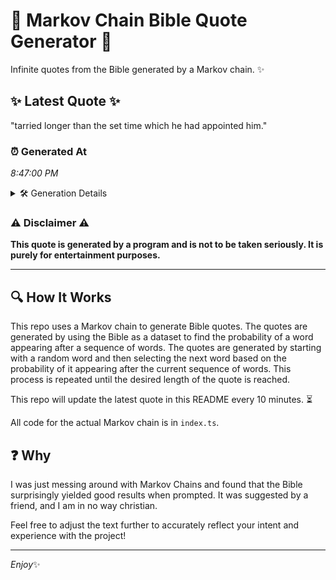 # 📖 Markov Chain Bible Quote Generator 📖

Infinite quotes from the Bible generated by a Markov chain. ✨

## ✨ Latest Quote ✨
"tarried longer than the set time which he had appointed him."

### ⏰ Generated At
*8:47:00 PM*

<details>
    <summary>🛠️ Generation Details</summary>
    <p>
        <strong>🌱 Seed:</strong> tarried<br>
        <strong>🔄 Iterations:</strong> 10<br>
        <strong>📜 Context History:</strong><br>[ tarried ]: longer<br>[ tarried, longer ]: than<br>[ tarried, longer, than ]: the<br>[ tarried, longer, than, the ]: set<br>[ tarried, longer, than, the, set ]: time<br>[ tarried, longer, than, the, set, time ]: which<br>[ longer, than, the, set, time, which ]: he<br>[ than, the, set, time, which, he ]: had<br>[ the, set, time, which, he, had ]: appointed<br>[ set, time, which, he, had, appointed ]: him.<br>
    </p>
</details>

### ⚠️ Disclaimer ⚠️
**This quote is generated by a program and is not to be taken seriously. It is purely for entertainment purposes.**

---

## 🔍 How It Works

This repo uses a Markov chain to generate Bible quotes. The quotes are generated by using the Bible as a dataset to find the probability of a word appearing after a sequence of words. The quotes are generated by starting with a random word and then selecting the next word based on the probability of it appearing after the current sequence of words. This process is repeated until the desired length of the quote is reached.

This repo will update the latest quote in this README every 10 minutes. ⏳

All code for the actual Markov chain is in `index.ts`.

## ❓ Why

I was just messing around with Markov Chains and found that the Bible surprisingly yielded good results when prompted. 
It was suggested by a friend, and I am in no way christian.

Feel free to adjust the text further to accurately reflect your intent and experience with the project!

---

*Enjoy*✨
